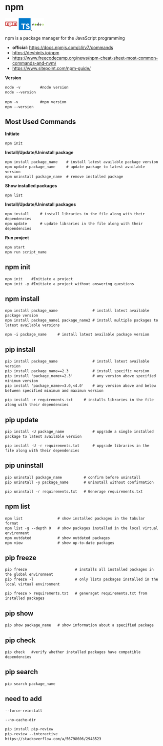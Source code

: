 

# npm
<p align="left">
    <a href="https://www.python.org" target="_blank"><img src="https://raw.githubusercontent.com/devicons/devicon/master/icons/npm/npm-original-wordmark.svg" alt="python" width="40" height="40" /></a>
    <a href="https://www.typescriptlang.org/" target="_blank"> <img src="https://raw.githubusercontent.com/devicons/devicon/master/icons/typescript/typescript-original.svg" alt="typescript" width="40" height="40" /> </a>
    <a href="https://nodejs.org" target="_blank"> <img src="https://raw.githubusercontent.com/devicons/devicon/master/icons/nodejs/nodejs-original-wordmark.svg" alt="nodejs" width="40" height="40" /> </a>
</p>

npm is a package manager for the JavaScript programming
 -  **official**: https://docs.npmjs.com/cli/v7/commands
 - https://devhints.io/npm
 - https://www.freecodecamp.org/news/npm-cheat-sheet-most-common-commands-and-nvm/
 - https://www.sitepoint.com/npm-guide/

**Version**
```
node -v			#node version
node --version

npm -v			#npm version
npm --version
```
 
## Most Used Commands

**Initiate**
```
npm init
```
**Install/Update/Uninstall package**
```
npm install package_name	# install latest available package version
npm update package_name		# update package to latest available version
npm uninstall package_name	# remove installed package
```
**Show installed packages**
```
npm list
```
**Install/Update/Uninstall packages**
```
npm install		# install libraries in the file along with their dependencies
npm update		# update libraries in the file along with their dependencies
```   
**Run project**
```
npm start
npm run script_name
```
## npm init
```
npm init	#Initiate a project
npm init -y	#Initiate a project without answering questions
```
## npm install
```
npm install package_name				# install latest available package version
npm install package_name1 package_name2	# install multiple packages to latest available versions		
```
```
npm -i package_name		# install latest available package version
```
## pip install
```
pip install package_name				# install latest available version
pip install package_name==2.3			# install specific version
pip install 'package_name>=2.3'			# any version above specified minimum version
pip install 'package_name>=3.0,<4.0' 	# any version above and below between specified minimum and maximun version
```
```
pip install -r requirements.txt		# installs libraries in the file along with their dependencies
```
## pip update
```
pip install -U package_name				# upgrade a single installed package to latest available version
```
```
pip install -U -r requirements.txt		# upgrade libraries in the file along with their dependencies
```

## pip uninstall
```
pip uninstall package_name 			# confirm before uninstall
pip uninstall -y package_name		# uninstall without confirmation
```
```
pip uninstall -r requirements.txt 	# Generage requirements.txt
```

## npm list
```
npm list    			# show installed packages in the tabular format
npm list -g --depth 0	# show packages installed in the local virtual environment
npm outdated			# show outdated packages
npm view				# show up-to-date packages
```
## pip freeze
```
pip freeze						# installs all installed packages in the global environment
pip freeze -l					# only lists packages installed in the local virtual environment 
```
```
pip freeze > requirements.txt	# generaget requirements.txt from installed packages
```
## pip show
```
pip show package_name	# show information about a specified package
```
## pip check
```
pip check	#verify whether installed packages have compatible dependencies
```
## pip search
```
pip search package_name
```
## need to add
```
--force-reinstall
```
```
--no-cache-dir
```
```
pip install pip-review
pip-review --interactive
https://stackoverflow.com/a/56798606/2948523
```
